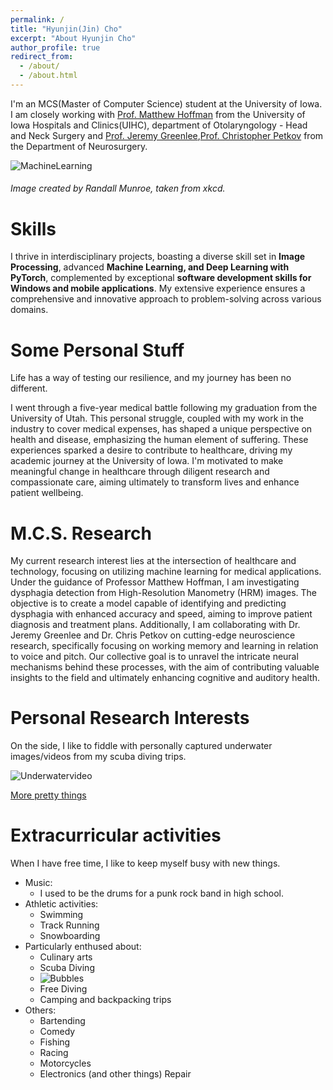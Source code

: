 ```yaml
---
permalink: /
title: "Hyunjin(Jin) Cho"
excerpt: "About Hyunjin Cho"
author_profile: true
redirect_from: 
  - /about/
  - /about.html
---
```


I'm an MCS(Master of Computer Science) student at the University of Iowa. I am closely working with [Prof. Matthew Hoffman](https://uihc.org/providers/matthew-hoffman) from the University of Iowa Hospitals and Clinics(UIHC), department of Otolaryngology - Head and Neck Surgery and [Prof. Jeremy Greenlee](https://medicine.uiowa.edu/neurosurgery/profile/jeremy-greenlee),[Prof. Christopher Petkov](https://medicine.uiowa.edu/neurosurgery/profile/christopher-petkov) from the Department of Neurosurgery.

![MachineLearning](http://UIowaJinCho.github.io/images/ml.jpg)

###### Image created by Randall Munroe, taken from xkcd.

Skills
======
I thrive in interdisciplinary projects, boasting a diverse skill set in **Image Processing**, advanced **Machine Learning, and Deep Learning with PyTorch**, complemented by exceptional **software development skills for Windows and mobile applications**. My extensive experience ensures a comprehensive and innovative approach to problem-solving across various domains.


Some Personal Stuff
======
Life has a way of testing our resilience, and my journey has been no different. 

I went through a five-year medical battle following my graduation from the University of Utah. This personal struggle, coupled with my work in the industry to cover medical expenses, has shaped a unique perspective on health and disease, emphasizing the human element of suffering. These experiences sparked a desire to contribute to healthcare, driving my academic journey at the University of Iowa. I'm motivated to make meaningful change in healthcare through diligent research and compassionate care, aiming ultimately to transform lives and enhance patient wellbeing.


M.C.S. Research
======
My current research interest lies at the intersection of healthcare and technology, focusing on utilizing machine learning for medical applications. Under the guidance of Professor Matthew Hoffman, I am investigating dysphagia detection from High-Resolution Manometry (HRM) images. The objective is to create a model capable of identifying and predicting dysphagia with enhanced accuracy and speed, aiming to improve patient diagnosis and treatment plans. Additionally, I am collaborating with Dr. Jeremy Greenlee and Dr. Chris Petkov on cutting-edge neuroscience research, specifically focusing on working memory and learning in relation to voice and pitch. Our collective goal is to unravel the intricate neural mechanisms behind these processes, with the aim of contributing valuable insights to the field and ultimately enhancing cognitive and auditory health.

Personal Research Interests
======
On the side, I like to fiddle with personally captured underwater images/videos from my scuba diving trips.

<!-- ![Underwatervideo](http://UIowaJinCho.github.io/files/videos/Underwater.mp4) -->
![Underwatervideo](http://UIowaJinCho.github.io/images/underwater.gif)


[More pretty things](https://www.linkedin.com/posts/ipdiss_gopro-diveroid-underwatercamera-activity-6912387474770075648-sKWI?utm_source=share&utm_medium=member_desktop)


Extracurricular activities
======
When I have free time, I like to keep myself busy with new things.

* Music:
  * I used to be the drums for a punk rock band in high school.
* Athletic activities:
  * Swimming 
  * Track Running 
  * Snowboarding
* Particularly enthused about:
  * Culinary arts
  * Scuba Diving
  * ![Bubbles](http://UIowaJinCho.github.io/images/bubbles.gif)
  * Free Diving
  * Camping and backpacking trips
* Others:
  * Bartending
  * Comedy
  * Fishing
  * Racing
  * Motorcycles
  * Electronics (and other things) Repair